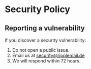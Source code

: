 # Security Policy

## Reporting a vulnerability
If you discover a security vulnerability:
1. Do not open a public issue.
2. Email us at security@ripplemail.de
3. We will respond within 72 hours.
   
